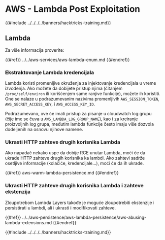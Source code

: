# AWS - Lambda Post Exploitation

{{#include ../../../../banners/hacktricks-training.md}}

## Lambda

Za više informacija proverite:

{{#ref}}
../../aws-services/aws-lambda-enum.md
{{#endref}}

### Ekstraktovanje Lambda kredencijala

Lambda koristi promenljive okruženja za injektovanje kredencijala u vreme izvođenja. Ako možete da dobijete pristup njima (čitanjem `/proc/self/environ` ili korišćenjem same ranjive funkcije), možete ih koristiti. One se nalaze u podrazumevanim nazivima promenljivih `AWS_SESSION_TOKEN`, `AWS_SECRET_ACCESS_KEY`, i `AWS_ACCESS_KEY_ID`.

Podrazumevano, ove će imati pristup za pisanje u cloudwatch log grupu (čije ime se čuva u `AWS_LAMBDA_LOG_GROUP_NAME`), kao i za kreiranje proizvoljnih log grupa, međutim lambda funkcije često imaju više dozvola dodeljenih na osnovu njihove namene.

### Ukrasti HTTP zahteve drugih korisnika Lambda

Ako napadač nekako uspe da dobije RCE unutar Lambda, moći će da ukrade HTTP zahteve drugih korisnika ka lambdi. Ako zahtevi sadrže osetljive informacije (kolačiće, kredencijale...), moći će da ih ukrade.

{{#ref}}
aws-warm-lambda-persistence.md
{{#endref}}

### Ukrasti HTTP zahteve drugih korisnika Lambda i zahteve ekstenzija

Zloupotrebom Lambda Layers takođe je moguće zloupotrebiti ekstenzije i persistirati u lambdi, ali i ukrasti i modifikovati zahteve.

{{#ref}}
../../aws-persistence/aws-lambda-persistence/aws-abusing-lambda-extensions.md
{{#endref}}

{{#include ../../../../banners/hacktricks-training.md}}
